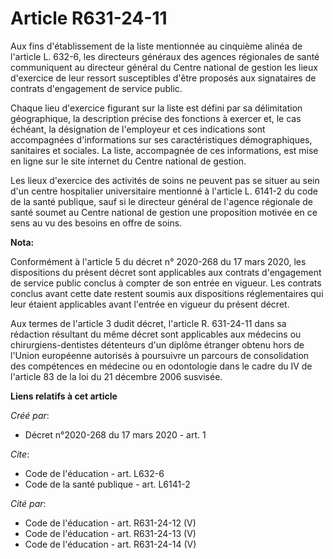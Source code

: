 # Article R631-24-11

Aux fins d'établissement de la liste mentionnée au cinquième alinéa de l'article L. 632-6, les directeurs généraux des
agences régionales de santé communiquent au directeur général du Centre national de gestion les lieux d'exercice de leur
ressort susceptibles d'être proposés aux signataires de contrats d'engagement de service public. 

Chaque lieu d'exercice figurant sur la liste est défini par sa délimitation géographique, la description précise des
fonctions à exercer et, le cas échéant, la désignation de l'employeur et ces indications sont accompagnées d'informations sur
ses caractéristiques démographiques, sanitaires et sociales. La liste, accompagnée de ces informations, est mise en ligne sur
le site internet du Centre national de gestion. 

Les lieux d'exercice des activités de soins ne peuvent pas se situer au sein d'un centre hospitalier universitaire mentionné
à l'article L. 6141-2 du code de la santé publique, sauf si le directeur général de l'agence régionale de santé soumet au
Centre national de gestion une proposition motivée en ce sens au vu des besoins en offre de soins.

**Nota:**

Conformément à l'article 5 du décret n° 2020-268 du 17 mars 2020, les dispositions du présent décret sont applicables aux
contrats d'engagement de service public conclus à compter de son entrée en vigueur. Les contrats conclus avant cette date
restent soumis aux dispositions réglementaires qui leur étaient applicables avant l'entrée en vigueur du présent décret.

Aux termes de l'article 3 dudit décret, l'article R. 631-24-11 dans sa rédaction résultant du même décret sont applicables
aux médecins ou chirurgiens-dentistes détenteurs d'un diplôme étranger obtenu hors de l'Union européenne autorisés à
poursuivre un parcours de consolidation des compétences en médecine ou en odontologie dans le cadre du IV de l'article 83 de
la loi du 21 décembre 2006 susvisée.

**Liens relatifs à cet article**

_Créé par_:

  - Décret n°2020-268 du 17 mars 2020 - art. 1

_Cite_:

  - Code de l'éducation - art. L632-6
  - Code de la santé publique - art. L6141-2

_Cité par_:

  - Code de l'éducation - art. R631-24-12 (V)
  - Code de l'éducation - art. R631-24-13 (V)
  - Code de l'éducation - art. R631-24-14 (V)
